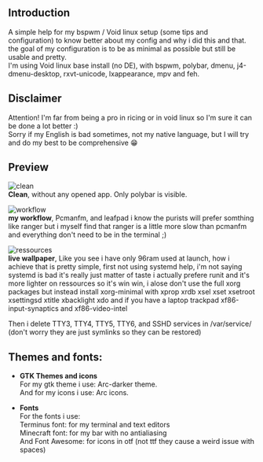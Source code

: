 ## Introduction
A simple help for my bspwm / Void linux setup (some tips and configuration) to know better about my config and why i did this and that. <br />
the goal of my configuration is to be as minimal as possible but still be usable and pretty. <br />
I'm using Void linux base install (no DE), with bspwm, polybar, dmenu, j4-dmenu-desktop, rxvt-unicode, lxappearance, mpv and feh. <br />

## Disclaimer
Attention! I'm far from being a pro in ricing or in void linux so I'm sure it can be done a lot better :) <br/>
Sorry if my English is bad sometimes, not my native language, but I will try and do my best to be comprehensive :grin: <br />

## Preview
![clean](https://raw.githubusercontent.com/Speyll/Minimal-Void-Bspwm/master/screenshots/image3.png) <br />
**Clean**, without any opened app. Only polybar is visible. <br />

![workflow](https://raw.githubusercontent.com/Speyll/Minimal-Void-Bspwm/master/screenshots/image2.png) <br />
**my workflow**, Pcmanfm, and leafpad i know the purists will prefer somthing like ranger but i myself find that ranger is a little more slow than pcmanfm 
and everything don't need to be in the terminal ;) <br />

![ressources](https://raw.githubusercontent.com/Speyll/Minimal-Void-Bspwm/master/screenshots/image1.png) <br />
**live wallpaper**, Like you see i have only 96ram used at launch, how i achieve that is pretty simple, first not using systemd help, i'm not saying systemd is bad
it's really just matter of taste i actually prefere runit and it's more lighter on ressources so it's win win, i alose don't use the full xorg packages but instead install 
xorg-minimal with xprop xrdb xsel xset xsetroot xsettingsd xtitle xbacklight xdo and if you have a laptop trackpad xf86-input-synaptics and xf86-video-intel
<br />

Then i delete TTY3, TTY4, TTY5, TTY6, and SSHD services in /var/service/ (don't worry they are just symlinks so they can be restored) <br />

## Themes and fonts:
- **GTK Themes and icons** <br />
  For my gtk theme i use:  Arc-darker theme. <br />
  And for my icons i use:  Arc icons. <br />

- **Fonts** <br />
For the fonts i use: <br />
  Terminus font: for my terminal and text editors <br />
  Minecraft font: for my bar with no antialiasing <br />
  And Font Awesome: for icons in otf (not ttf they cause a weird issue with spaces) <br />
